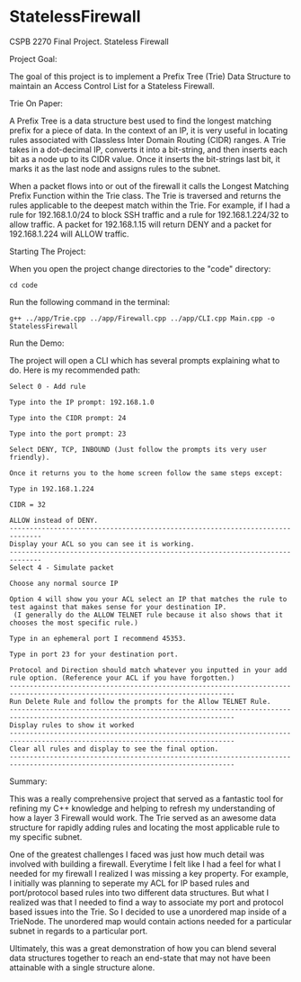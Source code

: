 # StatelessFirewall
CSPB 2270 Final Project. Stateless Firewall

Project Goal: 

The goal of this project is to implement a Prefix Tree (Trie) Data Structure to maintain an Access Control List for a Stateless Firewall. 

Trie On Paper:

A Prefix Tree is a data structure best used to find the longest matching prefix for a piece of data. 
In the context of an IP, it is very useful in locating rules associated with Classless Inter Domain Routing (CIDR) ranges. 
A Trie takes in a dot-decimal IP, converts it into a bit-string, and then inserts each bit as a node up to its CIDR value. 
Once it inserts the bit-strings last bit, it marks it as the last node and assigns rules to the subnet.  

When a packet flows into or out of the firewall it calls the Longest Matching Prefix Function within the Trie class. 
The Trie is traversed and returns the rules applicable to the deepest match within the Trie. 
For example, if I had a rule for 192.168.1.0/24 to block SSH traffic and a rule for 192.168.1.224/32 to allow traffic. 
A packet for 192.168.1.15 will return DENY and a packet for 192.168.1.224 will ALLOW traffic. 

Starting The Project:

When you open the project change directories to the "code" directory:
    
    cd code

Run the following command in the terminal:

    g++ ../app/Trie.cpp ../app/Firewall.cpp ../app/CLI.cpp Main.cpp -o StatelessFirewall

Run the Demo:

The project will open a CLI which has several prompts explaining what to do. Here is my recommended path:

    Select 0 - Add rule

    Type into the IP prompt: 192.168.1.0

    Type into the CIDR prompt: 24

    Type into the port prompt: 23 

    Select DENY, TCP, INBOUND (Just follow the prompts its very user friendly).

    Once it returns you to the home screen follow the same steps except:
    
    Type in 192.168.1.224

    CIDR = 32

    ALLOW instead of DENY.
    ------------------------------------------------------------------------------
    Display your ACL so you can see it is working.
    ------------------------------------------------------------------------------
    Select 4 - Simulate packet

    Choose any normal source IP

    Option 4 will show you your ACL select an IP that matches the rule to test against that makes sense for your destination IP.
     (I generally do the ALLOW TELNET rule because it also shows that it chooses the most specific rule.)
    
    Type in an ephemeral port I recommend 45353.

    Type in port 23 for your destination port.

    Protocol and Direction should match whatever you inputted in your add rule option. (Reference your ACL if you have forgotten.)
    ------------------------------------------------------------------------------------------------------------------------------
    Run Delete Rule and follow the prompts for the Allow TELNET Rule.
    ------------------------------------------------------------------------------------------------------------------------------
    Display rules to show it worked
    ------------------------------------------------------------------------------------------------------------------------------
    Clear all rules and display to see the final option.
    ------------------------------------------------------------------------------------------------------------------------------

Summary:

This was a really comprehensive project that served as a fantastic tool for refining my C++ knowledge and helping to refresh my 
understanding of how a layer 3 Firewall would work. The Trie served as an awesome data structure for rapidly adding rules and locating the most
applicable rule to my specific subnet.

One of the greatest challenges I faced was just how much detail was involved with building a firewall. Everytime I felt like I had a feel
for what I needed for my firewall I realized I was missing a key property. For example, I initially was planning to seperate my ACL
for IP based rules and port/protocol based rules into two different data structures. But what I realized was that I needed to find a way
to associate my port and protocol based issues into the Trie. So I decided to use a unordered map inside of a TrieNode. The unordered map would
contain actions needed for a particular subnet in regards to a particular port.

Ultimately, this was a great demonstration of how you can blend several data structures together to reach an end-state that may not have
been attainable with a single structure alone. 

    


